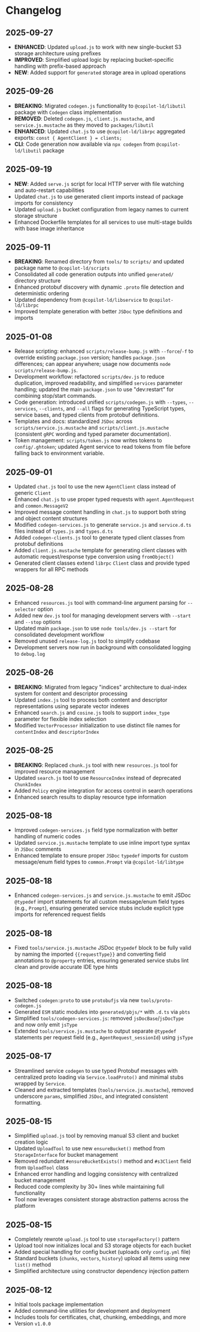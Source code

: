 # Changelog

## 2025-09-27

- **ENHANCED**: Updated `upload.js` to work with new single-bucket S3 storage
  architecture using prefixes
- **IMPROVED**: Simplified upload logic by replacing bucket-specific handling
  with prefix-based approach
- **NEW**: Added support for `generated` storage area in upload operations

## 2025-09-26

- **BREAKING**: Migrated `codegen.js` functionality to `@copilot-ld/libutil`
  package with `Codegen` class implementation
- **REMOVED**: Deleted `codegen.js`, `client.js.mustache`, and
  `service.js.mustache` as they moved to `packages/libutil`
- **ENHANCED**: Updated `chat.js` to use `@copilot-ld/librpc` aggregated
  exports: `const { AgentClient } = clients;`
- **CLI**: Code generation now available via `npx codegen` from
  `@copilot-ld/libutil` package

## 2025-09-19

- **NEW**: Added `serve.js` script for local HTTP server with file watching and
  auto-restart capabilities
- Updated `chat.js` to use generated client imports instead of package imports
  for consistency
- Updated `upload.js` bucket configuration from legacy names to current storage
  structure
- Enhanced Dockerfile templates for all services to use multi-stage builds with
  base image inheritance

## 2025-09-11

- **BREAKING**: Renamed directory from `tools/` to `scripts/` and updated
  package name to `@copilot-ld/scripts`
- Consolidated all code generation outputs into unified `generated/` directory
  structure
- Enhanced protobuf discovery with dynamic `.proto` file detection and
  deterministic ordering
- Updated dependency from `@copilot-ld/libservice` to `@copilot-ld/librpc`
- Improved template generation with better `JSDoc` type definitions and imports

## 2025-01-08

- Release scripting: enhanced `scripts/release-bump.js` with `--force`/`-f` to
  override existing `package.json` version; handles `package.json` differences;
  can appear anywhere; usage now documents `node scripts/release-bump.js`.
- Development workflow: refactored `scripts/dev.js` to reduce duplication,
  improved readability, and simplified `services` parameter handling; updated
  the main `package.json` to use "dev:restart" for combining stop/start
  commands.
- Code generation: introduced unified `scripts/codegen.js` with `--types`,
  `--services`, `--clients`, and `--all` flags for generating TypeScript types,
  service bases, and typed clients from protobuf definitions.
- Templates and docs: standardized `JSDoc` across `scripts/service.js.mustache`
  and `scripts/client.js.mustache` (consistent `gRPC` wording and typed
  parameter documentation).
- Token management: `scripts/token.js` now writes tokens to `config/.ghtoken`;
  updated Agent service to read tokens from file before falling back to
  environment variable.

## 2025-09-01

- Updated `chat.js` tool to use the new `AgentClient` class instead of generic
  `Client`
- Enhanced `chat.js` to use proper typed requests with `agent.AgentRequest` and
  `common.MessageV2`
- Improved message content handling in `chat.js` to support both string and
  object content structures
- Modified `codegen-services.js` to generate `service.js` and `service.d.ts`
  files instead of `types.js` and `types.d.ts`
- Added `codegen-clients.js` tool to generate typed client classes from protobuf
  definitions
- Added `client.js.mustache` template for generating client classes with
  automatic request/response type conversion using `fromObject()`
- Generated client classes extend `librpc` `Client` class and provide typed
  wrappers for all RPC methods

## 2025-08-28

- Enhanced `resources.js` tool with command-line argument parsing for
  `--selector` option
- Added new `dev.js` tool for managing development servers with `--start` and
  `--stop` options
- Updated main `package.json` to use `node tools/dev.js --start` for
  consolidated development workflow
- Removed unused `release-log.js` tool to simplify codebase
- Development servers now run in background with consolidated logging to
  `debug.log`

## 2025-08-26

- **BREAKING**: Migrated from legacy "indices" architecture to dual-index system
  for content and descriptor processing
- Updated `index.js` tool to process both content and descriptor representations
  using separate vector indexes
- Enhanced `search.js` and `cosine.js` tools to support `index_type` parameter
  for flexible index selection
- Modified `VectorProcessor` initialization to use distinct file names for
  `contentIndex` and `descriptorIndex`

## 2025-08-25

- **BREAKING**: Replaced `chunk.js` tool with new `resources.js` tool for
  improved resource management
- Updated `search.js` tool to use `ResourceIndex` instead of deprecated
  `ChunkIndex`
- Added `Policy` engine integration for access control in search operations
- Enhanced search results to display resource type information

## 2025-08-18

- Improved `codegen-services.js` field type normalization with better handling
  of numeric codes
- Updated `service.js.mustache` template to use inline import type syntax in
  `JSDoc` comments
- Enhanced template to ensure proper `JSDoc` `typedef` imports for custom
  message/enum field types to `common.Prompt` via `@copilot-ld/libtype`

## 2025-08-18

- Enhanced `codegen-services.js` and `service.js.mustache` to emit JSDoc
  `@typedef` import statements for all custom message/enum field types (e.g.,
  `Prompt`), ensuring generated service stubs include explicit type imports for
  referenced request fields

## 2025-08-18

- Fixed `tools/service.js.mustache` JSDoc `@typedef` block to be fully valid by
  naming the imported `{{requestType}}` and converting field annotations to
  `@property` entries, ensuring generated service stubs lint clean and provide
  accurate IDE type hints

## 2025-08-18

- Switched `codegen:proto` to use `protobufjs` via new `tools/proto-codegen.js`
- Generated `ESM` static modules into `generated/pbjs/*` with `.d.ts` via `pbts`
- Simplified `tools/codegen-services.js`: removed `jsDocBase`/`jsDocType` and
  now only emit `jsType`
- Extended `tools/service.js.mustache` to output separate `@typedef` statements
  per request field (e.g., `AgentRequest_sessionId`) using `jsType`

## 2025-08-17

- Streamlined service `codegen` to use typed Protobuf messages with centralized
  proto loading via `Service.loadProto()` and minimal stubs wrapped by
  `Service`.
- Cleaned and extracted templates (`tools/service.js.mustache`), removed
  underscore `params`, simplified `JSDoc`, and integrated consistent formatting.

## 2025-08-15

- Simplified `upload.js` tool by removing manual S3 client and bucket creation
  logic
- Updated `UploadTool` to use new `ensureBucket()` method from
  `StorageInterface` for bucket management
- Removed redundant `#ensureBucketExists()` method and `#s3Client` field from
  `UploadTool` class
- Enhanced error handling and logging consistency with centralized bucket
  management
- Reduced code complexity by 30+ lines while maintaining full functionality
- Tool now leverages consistent storage abstraction patterns across the platform

## 2025-08-15

- Completely rewrote `upload.js` tool to use `storageFactory()` pattern
- Upload tool now initializes local and S3 storage objects for each bucket
- Added special handling for config bucket (uploads only `config.yml` file)
- Standard buckets (`chunks`, `vectors`, `history`) upload all items using new
  `list()` method
- Simplified architecture using constructor dependency injection pattern

## 2025-08-12

- Initial tools package implementation
- Added command-line utilities for development and deployment
- Includes tools for certificates, chat, chunking, embeddings, and more
- Version `v1.0.0`
